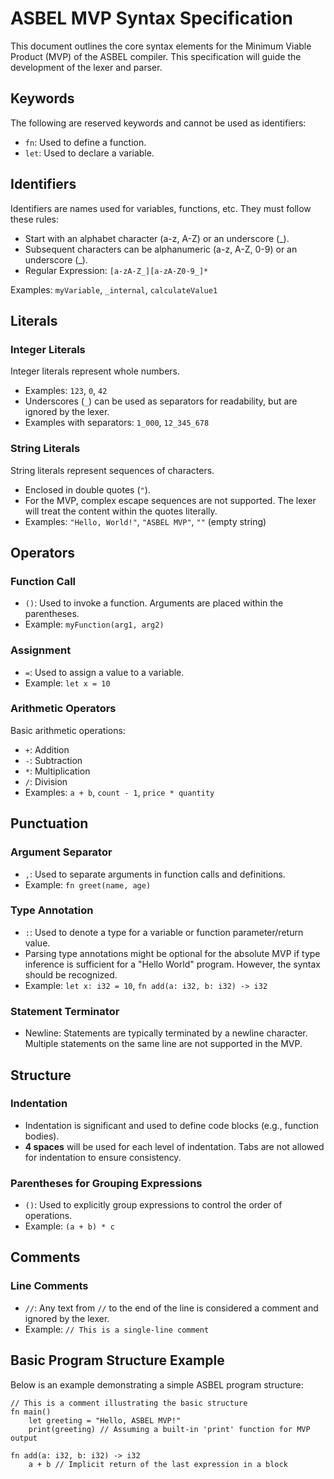 # ASBEL MVP Syntax Specification

This document outlines the core syntax elements for the Minimum Viable Product (MVP) of the ASBEL compiler. This specification will guide the development of the lexer and parser.

## Keywords

The following are reserved keywords and cannot be used as identifiers:

- `fn`: Used to define a function.
- `let`: Used to declare a variable.

## Identifiers

Identifiers are names used for variables, functions, etc. They must follow these rules:

- Start with an alphabet character (a-z, A-Z) or an underscore (_).
- Subsequent characters can be alphanumeric (a-z, A-Z, 0-9) or an underscore (_).
- Regular Expression: `[a-zA-Z_][a-zA-Z0-9_]*`

Examples: `myVariable`, `_internal`, `calculateValue1`

## Literals

### Integer Literals

Integer literals represent whole numbers.

- Examples: `123`, `0`, `42`
- Underscores (`_`) can be used as separators for readability, but are ignored by the lexer.
- Examples with separators: `1_000`, `12_345_678`

### String Literals

String literals represent sequences of characters.

- Enclosed in double quotes (`"`).
- For the MVP, complex escape sequences are not supported. The lexer will treat the content within the quotes literally.
- Examples: `"Hello, World!"`, `"ASBEL MVP"`, `""` (empty string)

## Operators

### Function Call

- `()`: Used to invoke a function. Arguments are placed within the parentheses.
- Example: `myFunction(arg1, arg2)`

### Assignment

- `=`: Used to assign a value to a variable.
- Example: `let x = 10`

### Arithmetic Operators

Basic arithmetic operations:

- `+`: Addition
- `-`: Subtraction
- `*`: Multiplication
- `/`: Division
- Examples: `a + b`, `count - 1`, `price * quantity`

## Punctuation

### Argument Separator

- `,`: Used to separate arguments in function calls and definitions.
- Example: `fn greet(name, age)`

### Type Annotation

- `:`: Used to denote a type for a variable or function parameter/return value.
- Parsing type annotations might be optional for the absolute MVP if type inference is sufficient for a "Hello World" program. However, the syntax should be recognized.
- Example: `let x: i32 = 10`, `fn add(a: i32, b: i32) -> i32`

### Statement Terminator

- Newline: Statements are typically terminated by a newline character. Multiple statements on the same line are not supported in the MVP.

## Structure

### Indentation

- Indentation is significant and used to define code blocks (e.g., function bodies).
- **4 spaces** will be used for each level of indentation. Tabs are not allowed for indentation to ensure consistency.

### Parentheses for Grouping Expressions

- `()`: Used to explicitly group expressions to control the order of operations.
- Example: `(a + b) * c`

## Comments

### Line Comments

- `//`: Any text from `//` to the end of the line is considered a comment and ignored by the lexer.
- Example: `// This is a single-line comment`

## Basic Program Structure Example

Below is an example demonstrating a simple ASBEL program structure:

```asbel
// This is a comment illustrating the basic structure
fn main()
    let greeting = "Hello, ASBEL MVP!"
    print(greeting) // Assuming a built-in 'print' function for MVP output

fn add(a: i32, b: i32) -> i32
    a + b // Implicit return of the last expression in a block
```
